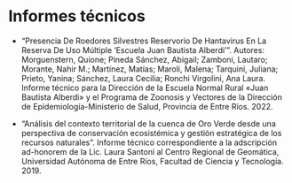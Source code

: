 # Informes técnicos

* “Presencia De Roedores Silvestres Reservorio De Hantavirus En La Reserva De Uso Múltiple ‘Escuela Juan Bautista Alberdi’”. Autores: Morguenstern, Quione; Pineda Sánchez, Abigail; Zamboni, Lautaro; Morante, Nahir M.; Martínez, Matías; Maroli, Malena; Tarquini, Juliana; Prieto, Yanina; Sánchez, Laura Cecilia; Ronchi Virgolini, Ana Laura. Informe técnico para la Dirección de la Escuela Normal Rural «Juan Bautista Alberdi» y el Programa de Zoonosis y Vectores de la Dirección de Epidemiología-Ministerio de Salud, Provincia de Entre Ríos. 2022.

* “Análisis del contexto territorial de la cuenca de Oro Verde desde una perspectiva de conservación ecosistémica y gestión estratégica de los recursos naturales”. Informe técnico correspondiente a la adscripción ad-honorem de la Lic. Laura Santoni al Centro Regional de Geomática, Universidad Autónoma de Entre Ríos, Facultad de Ciencia y Tecnología. 2019.